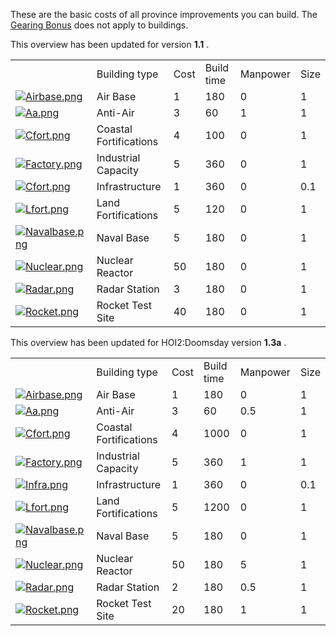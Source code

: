 These are the basic costs of all province improvements you can build.
The [Gearing Bonus](/wiki/Gearing_Bonus "Gearing Bonus") does not apply
to buildings.

This overview has been updated for version **1.1** .

|                                                                                                   |                        |      |            |          |      |
|---------------------------------------------------------------------------------------------------|------------------------|------|------------|----------|------|
|                                                                                                   | Building type          | Cost | Build time | Manpower | Size |
| [![Airbase.png](/images/thumb/8/8a/Airbase.png/90px-Airbase.png)](/wiki/File:Airbase.png)         | Air Base               | 1    | 180        | 0        | 1    |
| [![Aa.png](/images/thumb/5/51/Aa.png/90px-Aa.png)](/wiki/File:Aa.png)                             | Anti-Air               | 3    | 60         | 1        | 1    |
| [![Cfort.png](/images/thumb/f/f5/Cfort.png/90px-Cfort.png)](/wiki/File:Cfort.png)                 | Coastal Fortifications | 4    | 100        | 0        | 1    |
| [![Factory.png](/images/thumb/a/a3/Factory.png/90px-Factory.png)](/wiki/File:Factory.png)         | Industrial Capacity    | 5    | 360        | 0        | 1    |
| [![Cfort.png](/images/thumb/f/f5/Cfort.png/90px-Cfort.png)](/wiki/File:Cfort.png)                 | Infrastructure         | 1    | 360        | 0        | 0.1  |
| [![Lfort.png](/images/thumb/5/5f/Lfort.png/90px-Lfort.png)](/wiki/File:Lfort.png)                 | Land Fortifications    | 5    | 120        | 0        | 1    |
| [![Navalbase.png](/images/thumb/e/eb/Navalbase.png/90px-Navalbase.png)](/wiki/File:Navalbase.png) | Naval Base             | 5    | 180        | 0        | 1    |
| [![Nuclear.png](/images/thumb/4/42/Nuclear.png/90px-Nuclear.png)](/wiki/File:Nuclear.png)         | Nuclear Reactor        | 50   | 180        | 0        | 1    |
| [![Radar.png](/images/thumb/4/46/Radar.png/90px-Radar.png)](/wiki/File:Radar.png)                 | Radar Station          | 3    | 180        | 0        | 1    |
| [![Rocket.png](/images/thumb/f/fb/Rocket.png/90px-Rocket.png)](/wiki/File:Rocket.png)             | Rocket Test Site       | 40   | 180        | 0        | 1    |

This overview has been updated for HOI2:Doomsday version **1.3a** .

|                                                                                                   |                        |      |            |          |      |
|---------------------------------------------------------------------------------------------------|------------------------|------|------------|----------|------|
|                                                                                                   | Building type          | Cost | Build time | Manpower | Size |
| [![Airbase.png](/images/thumb/8/8a/Airbase.png/90px-Airbase.png)](/wiki/File:Airbase.png)         | Air Base               | 1    | 180        | 0        | 1    |
| [![Aa.png](/images/thumb/5/51/Aa.png/90px-Aa.png)](/wiki/File:Aa.png)                             | Anti-Air               | 3    | 60         | 0.5      | 1    |
| [![Cfort.png](/images/thumb/f/f5/Cfort.png/90px-Cfort.png)](/wiki/File:Cfort.png)                 | Coastal Fortifications | 4    | 1000       | 0        | 1    |
| [![Factory.png](/images/thumb/a/a3/Factory.png/90px-Factory.png)](/wiki/File:Factory.png)         | Industrial Capacity    | 5    | 360        | 1        | 1    |
| [![Infra.png](/images/thumb/9/90/Infra.png/90px-Infra.png)](/wiki/File:Infra.png)                 | Infrastructure         | 1    | 360        | 0        | 0.1  |
| [![Lfort.png](/images/thumb/5/5f/Lfort.png/90px-Lfort.png)](/wiki/File:Lfort.png)                 | Land Fortifications    | 5    | 1200       | 0        | 1    |
| [![Navalbase.png](/images/thumb/e/eb/Navalbase.png/90px-Navalbase.png)](/wiki/File:Navalbase.png) | Naval Base             | 5    | 180        | 0        | 1    |
| [![Nuclear.png](/images/thumb/4/42/Nuclear.png/90px-Nuclear.png)](/wiki/File:Nuclear.png)         | Nuclear Reactor        | 50   | 180        | 5        | 1    |
| [![Radar.png](/images/thumb/4/46/Radar.png/90px-Radar.png)](/wiki/File:Radar.png)                 | Radar Station          | 2    | 180        | 0.5      | 1    |
| [![Rocket.png](/images/thumb/f/fb/Rocket.png/90px-Rocket.png)](/wiki/File:Rocket.png)             | Rocket Test Site       | 20   | 180        | 1        | 1    |
